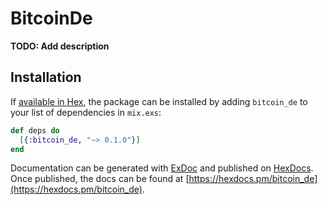 # BitcoinDe

**TODO: Add description**

## Installation

If [available in Hex](https://hex.pm/docs/publish), the package can be installed
by adding `bitcoin_de` to your list of dependencies in `mix.exs`:

```elixir
def deps do
  [{:bitcoin_de, "~> 0.1.0"}]
end
```

Documentation can be generated with [ExDoc](https://github.com/elixir-lang/ex_doc)
and published on [HexDocs](https://hexdocs.pm). Once published, the docs can
be found at [https://hexdocs.pm/bitcoin_de](https://hexdocs.pm/bitcoin_de).

